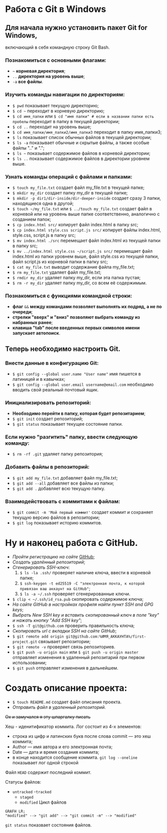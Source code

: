 # Работа с Git в Windows


## Для начала нужно установить пакет Git for Windows,  
включающий в себя командную строку Git Bash.
### Познакомиться с основными флагами:
- ```~``` **корневая директория**;
- ```..``` **директория на уровень выше**;
- ```-a``` **все файлы**.
### Изучить команды навигации по директориям:
- ```$ pwd``` показывает текущую директорию;
- ```$ cd ~``` переходит в корневую директорию;
- ```$ cd имя_папки``` или ```$ cd "имя папки" # если в названии папки есть пробелы``` переходит в папку в текущей директории;
- ```$ cd ..``` переходит на уровень выше;
- ```$ cd имя_папки/имя_папки2/имя_папки3``` переходит в папку имя_папки3;
- ```$ ls``` показывает список обычных файлов в текущей директории;
- ```$ ls -a``` показывает обычные и скрытые файлы, а также особые файлы ".." и ".";
- ```$ ls ~``` показывает содержимое файлов в корневой директории;
- ```$ ls ..``` показывает содержимое файлов в директории уровнем выше.
### Узнать команды операций с файлами и папками:
- ```$ touch my_file.txt``` создает файл my_file.txt в текущей папке;
- ```$ mkdir my_dir``` создает папку my_dir в текущей папке;
- ```$ mkdir -p dir1/dir-inside/dir-deeper-inside``` создает сразу 3 папки, находящиеся одна в другой;
- ```$ touch ~/my_file.txt``` или ```$ ../touch my_file.txt``` создает файл в корневой или на уровень выше папке соответственно, аналогично с созданием папок;
- ```$ cp index.html src/``` копирует файл index.html в папку src;
- ```$ cp index.html style.css script.js src/``` копирует файлы index.html, style.css, script.js в папку src;
- ```$ mv index.html ./src``` перемещает файл index.html из текущей папки в папку src;
- ```$ mv ../index.html style.css ~/script.js src/``` перемещает файл index.html из папки уровнем выше, файл style.css из текущей папки, файл script.js из корневой папки в папку src;
- ```$ cat my_file.txt``` выводит содержание файла my_file.txt;
- ```$ rm my_file.txt``` удаляет файл my_file.txt;
- ```$ rmdir my_dir``` удаляет папку my_dir, если эта папка пустая;
- ```$ rm -r my_dir``` удаляет папку my_dir, со всем её содержимым.
### Познакомиться с функциями командной строки:
- **флаг** ```&&``` **между командами позволяет выполнять их подряд, а не по очереди**;
- **стрелки "вверх" и "вниз" позволяют выбрать команду из набранных ранее**;
- **клавиша "tab" после введенных первых символов имени запускает автопоиск**.
## Теперь необходимо настроить Git.
### Внести данные в конфигурацию Git:
- ```$ git config --global user.name "User name"``` имя пишется в латиницей и в кавычках;
- ```$ git config --global user.email username@email.com``` необходимо вводить свой реальный почтовый ящик.
### Инициализировать репозиторий:
- **Необходимо перейти в папку, которая будет репозитарием**;
- ```$ git init``` создает репозиторий;
- ```$ git status``` показывает текущее состояние папки.
### Если нужно "разгитить" папку, ввести следующую команду:
- ```$ rm -rf .git``` удаляет папку репозитория;
### Добавить файлы в репозиторий:
- ```$ git add my_file.txt``` добавляет файл my_file.txt;
- ```$ git add --all``` добавляет все файлы из папки;
- ```$ git add .``` добавляет всю текущую папку.
### Взаимодействовать с коммитами к файлам:
- ```$ git commit -m 'Мой первый коммит'``` создает коммит и сохраняет текущую версию файлов в репозитории;
- ```$ git log``` показывает историю коммитов.
# Ну и наконец работа с GitHub.


- _Пройти регистрацию на сайте_ [GitHub](github.com "ГитХаб");
- _Создать удалённый репозиторий_;
- _Сгенерировать SSH-ключ_:
	1. ```$ ls -la .ssh/``` проверяет наличие ключа, ввести в корневой папке;
	2. ```$ ssh-keygen -t ed25519 -C "электронная почта, к которой привязан ваш аккаунт на GitHub"```;
	3. ```$ ls -a ~/.ssh``` проверяет сгенерированные ключи.
- ```$ clip < ~/.ssh/id_rsa.pub``` скопировать содержимое ключа;
- _На сайте GitHub в настройках профиля найти пункт SSH and GPG keys_;
- _Выбрать New SSH key и вставить скопированный ключ в поле "key" и нажать кнопку "Add SSH key"_;
- ```$ ssh -T git@github.com``` проверить правильность ключа;
- _Скопировать url с вкладки SSH на сайте GitHub_;
- ```$ git remote add origin git@github.com:%ИМЯ_АККАУНТА%/first-project.git``` связывает репозитории;
- ```$ git remote -v``` проверяет связь репозиториев.
- ```$ git push -u origin main``` или ```$ git push -u origin master``` отправляет изменения в удаленный репозитарий при первом использовании;
- ```$ git push``` отправляет изменения в дальнейшем.
# Создать описание проекта:
- ```$ touch README.md``` создает файл описания проекта.
- _Отправить файл в удаленный репозиторий._

~~Ох и замучался я эту шпаргалку писать~~

Хеш - иденитификатор коммита.
Лог состоит из 4-х элементов:
- строка из цифр и латинских букв после слова commit — это хеш коммита;
- Author — имя автора и его электронная почта;
- Date — дата и время создания коммита;
- в конце находится сообщение коммита.
```git log --oneline``` показывает лог одной строкой


Файл ```HEAD``` содержит последний коммит.

Статусы файлов:
- ```untracked```
-```tracked```
	* ```staged```
	* ```modified```
Цикл файлов 
```mermaid
GRAFH LR;
"modified" --> "git add" --> "git commit -m" --> "modified"
```


```git status``` показвает состояния файлов.